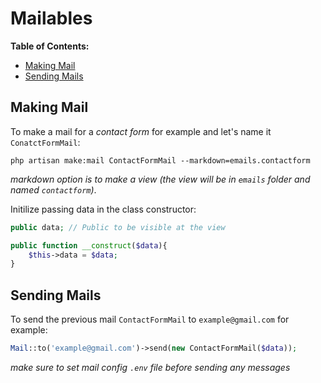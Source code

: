 # Mailables

**Table of Contents:**
* [Making Mail](#making-mail)
* [Sending Mails](#sending-mails)


## Making Mail

To make a mail for a *contact form* for example and let's name it `ConatctFormMail`:

```
php artisan make:mail ContactFormMail --markdown=emails.contactform
```

*markdown option is to make a view (the view will be in `emails` folder and named `contactform`)*.


Initilize passing data in the class constructor:

```php
public data; // Public to be visible at the view

public function __construct($data){
    $this->data = $data;
}
```

## Sending Mails

To send the previous mail `ContactFormMail` to `example@gmail.com` for example:

```php
Mail::to('example@gmail.com')->send(new ContactFormMail($data));
```

*make sure to set mail config `.env` file before sending any messages*